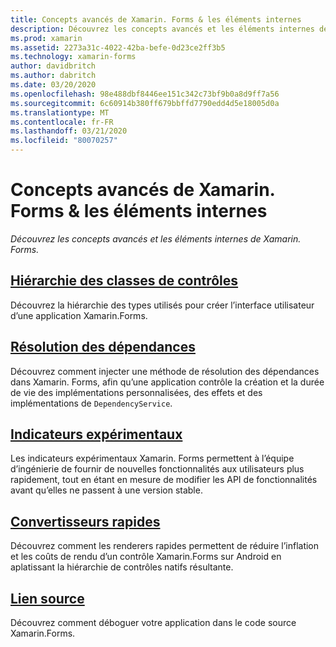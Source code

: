 ```yaml
---
title: Concepts avancés de Xamarin. Forms & les éléments internes
description: Découvrez les concepts avancés et les éléments internes de Xamarin.Forms.
ms.prod: xamarin
ms.assetid: 2273a31c-4022-42ba-befe-0d23ce2ff3b5
ms.technology: xamarin-forms
author: davidbritch
ms.author: dabritch
ms.date: 03/20/2020
ms.openlocfilehash: 98e488dbf8446ee151c342c73bf9b0a8d9ff7a56
ms.sourcegitcommit: 6c60914b380ff679bbffd7790edd4d5e18005d0a
ms.translationtype: MT
ms.contentlocale: fr-FR
ms.lasthandoff: 03/21/2020
ms.locfileid: "80070257"
---
```

# <a name="xamarinforms-advanced-concepts--internals"></a>Concepts avancés de Xamarin. Forms & les éléments internes

_Découvrez les concepts avancés et les éléments internes de Xamarin. Forms._

## <a name="controls-class-hierarchy"></a>[Hiérarchie des classes de contrôles](class-hierarchy.md)

Découvrez la hiérarchie des types utilisés pour créer l’interface utilisateur d’une application Xamarin.Forms.

## <a name="dependency-resolution"></a>[Résolution des dépendances](dependency-resolution.md)

Découvrez comment injecter une méthode de résolution des dépendances dans Xamarin. Forms, afin qu’une application contrôle la création et la durée de vie des implémentations personnalisées, des effets et des implémentations de `DependencyService`.

## <a name="experimental-flags"></a>[Indicateurs expérimentaux](experimental-flags.md)

Les indicateurs expérimentaux Xamarin. Forms permettent à l’équipe d’ingénierie de fournir de nouvelles fonctionnalités aux utilisateurs plus rapidement, tout en étant en mesure de modifier les API de fonctionnalités avant qu’elles ne passent à une version stable.

## <a name="fast-renderers"></a>[Convertisseurs rapides](fast-renderers.md)

Découvrez comment les renderers rapides permettent de réduire l’inflation et les coûts de rendu d’un contrôle Xamarin.Forms sur Android en aplatissant la hiérarchie de contrôles natifs résultante.

## <a name="source-link"></a>[Lien source](sourcelink.md)

Découvrez comment déboguer votre application dans le code source Xamarin.Forms.
